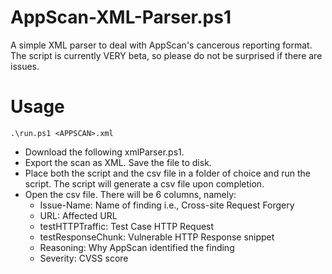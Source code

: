 #  AppScan-XML-Parser.ps1
A simple XML parser to deal with AppScan's cancerous reporting format. The script is currently VERY beta, so please do not be surprised if there are issues.

# Usage
```
.\run.ps1 <APPSCAN>.xml
```
- Download the following xmlParser.ps1.
- Export the scan as XML. Save the file to disk.
- Place both the script and the csv file in a folder of choice and run the script. The script will generate a csv file upon completion.
- Open the csv file. There will be 6 columns, namely:
  - Issue-Name: Name of finding i.e., Cross-site Request Forgery
  - URL: Affected URL
  - testHTTPTraffic: Test Case HTTP Request
  - testResponseChunk: Vulnerable HTTP Response snippet
  - Reasoning: Why AppScan identified the finding
  - Severity: CVSS score
